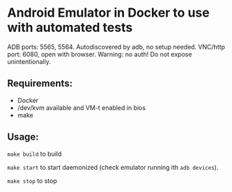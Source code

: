 # Android Emulator in Docker to use with automated tests

ADB ports: 5565, 5564. Autodiscovered by adb, no setup needed.
VNC/http port: 6080, open with browser. Warning: no auth! Do not expose unintentionally.

## Requirements:

* Docker
* /dev/kvm available and VM-t enabled in bios
* make

## Usage:

`make build` to build

`make start` to start daemonized (check emulator running ith `adb devices`). 

`make stop` to stop
